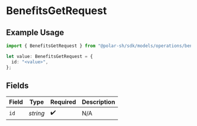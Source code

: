# BenefitsGetRequest

## Example Usage

```typescript
import { BenefitsGetRequest } from "@polar-sh/sdk/models/operations/benefitsget.js";

let value: BenefitsGetRequest = {
  id: "<value>",
};
```

## Fields

| Field              | Type               | Required           | Description        |
| ------------------ | ------------------ | ------------------ | ------------------ |
| `id`               | *string*           | :heavy_check_mark: | N/A                |